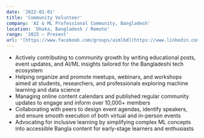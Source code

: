 ```yaml
---
date: '2022-01-01'
title: 'Community Volunteer'
company: 'AI & ML Professional Community, Bangladesh'
location: 'Dhaka, Bangladesh / Remote'
range: '2025 – Present'
url: '[https://www.facebook.com/groups/aimlbd](https://www.linkedin.com/groups/14270358/)'
---
```


- Actively contributing to community growth by writing educational posts, event updates, and AI/ML insights tailored for the Bangladeshi tech ecosystem
- Helping organize and promote meetups, webinars, and workshops aimed at students, researchers, and professionals exploring machine learning and data science
- Managing online content calendars and published regular community updates to engage and inform over 10,000+ members
- Collaborating with peers to design event agendas, identify speakers, and ensure smooth execution of both virtual and in-person events
- Advocating for inclusive learning by simplifying complex ML concepts into accessible Bangla content for early-stage learners and enthusiasts
